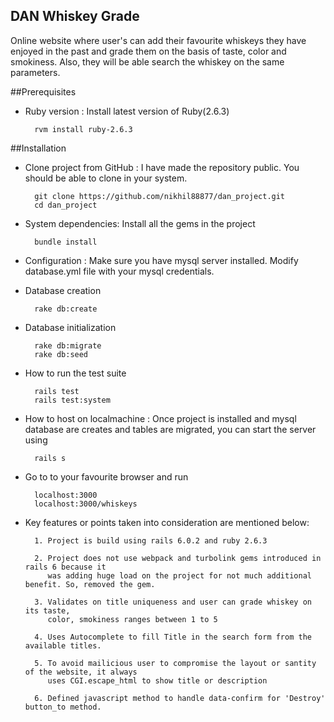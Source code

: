 
## DAN Whiskey Grade

  Online website where user's can add their favourite whiskeys they have enjoyed in the past and grade them on the 
  basis of taste, color and smokiness. Also, they will be able search the whiskey on the same parameters. 

##Prerequisites
* Ruby version : Install latest version of Ruby(2.6.3)

        rvm install ruby-2.6.3
        
##Installation
* Clone project from GitHub : I have made the repository public. You should be able to clone in your system.

        git clone https://github.com/nikhil88877/dan_project.git
        cd dan_project
        
    
* System dependencies: Install all the gems in the project

        bundle install 

* Configuration : Make sure you have mysql server installed. Modify database.yml file with your mysql credentials. 

* Database creation

        rake db:create

* Database initialization

        rake db:migrate
        rake db:seed

* How to run the test suite

        rails test
        rails test:system
        
        
* How to host on localmachine : Once project is installed and mysql database are creates and tables are migrated, 
you can start the server using

        rails s
        
* Go to to your favourite browser and run 

        localhost:3000
        localhost:3000/whiskeys
        
* Key features or points  taken into consideration are mentioned below:
 
        1. Project is build using rails 6.0.2 and ruby 2.6.3
        
        2. Project does not use webpack and turbolink gems introduced in rails 6 because it 
           was adding huge load on the project for not much additional benefit. So, removed the gem.
           
        3. Validates on title uniqueness and user can grade whiskey on its taste, 
           color, smokiness ranges between 1 to 5
         
        4. Uses Autocomplete to fill Title in the search form from the available titles.
        
        5. To avoid mailicious user to compromise the layout or santity of the website, it always
           uses CGI.escape_html to show title or description
           
        6. Defined javascript method to handle data-confirm for 'Destroy' button_to method.
            
